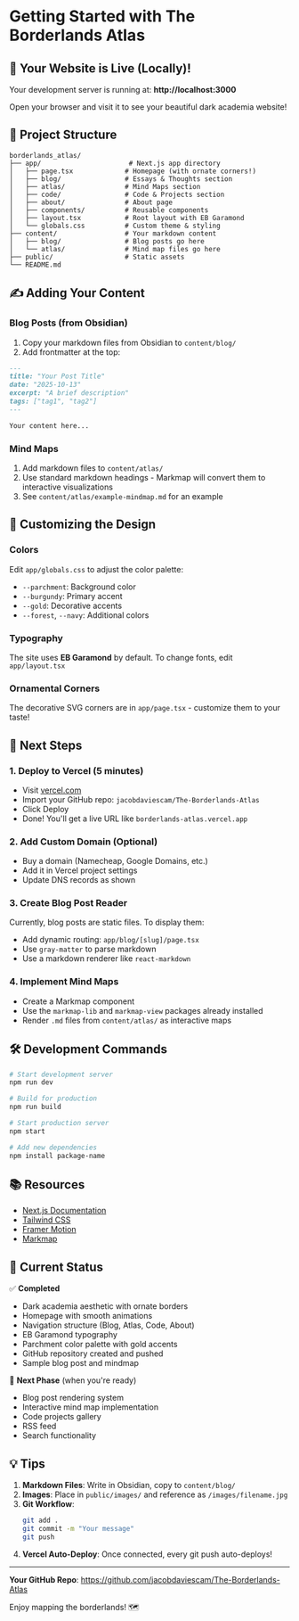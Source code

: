 # Getting Started with The Borderlands Atlas

## 🎨 Your Website is Live (Locally)!

Your development server is running at: **http://localhost:3000**

Open your browser and visit it to see your beautiful dark academia website!

## 📁 Project Structure

```
borderlands_atlas/
├── app/                      # Next.js app directory
│   ├── page.tsx             # Homepage (with ornate corners!)
│   ├── blog/                # Essays & Thoughts section
│   ├── atlas/               # Mind Maps section
│   ├── code/                # Code & Projects section
│   ├── about/               # About page
│   ├── components/          # Reusable components
│   ├── layout.tsx           # Root layout with EB Garamond
│   └── globals.css          # Custom theme & styling
├── content/                 # Your markdown content
│   ├── blog/                # Blog posts go here
│   └── atlas/               # Mind map files go here
├── public/                  # Static assets
└── README.md
```

## ✍️ Adding Your Content

### Blog Posts (from Obsidian)

1. Copy your markdown files from Obsidian to `content/blog/`
2. Add frontmatter at the top:

```markdown
---
title: "Your Post Title"
date: "2025-10-13"
excerpt: "A brief description"
tags: ["tag1", "tag2"]
---

Your content here...
```

### Mind Maps

1. Add markdown files to `content/atlas/`
2. Use standard markdown headings - Markmap will convert them to interactive visualizations
3. See `content/atlas/example-mindmap.md` for an example

## 🎨 Customizing the Design

### Colors
Edit `app/globals.css` to adjust the color palette:
- `--parchment`: Background color
- `--burgundy`: Primary accent
- `--gold`: Decorative accents
- `--forest`, `--navy`: Additional colors

### Typography
The site uses **EB Garamond** by default. To change fonts, edit `app/layout.tsx`

### Ornamental Corners
The decorative SVG corners are in `app/page.tsx` - customize them to your taste!

## 🚀 Next Steps

### 1. Deploy to Vercel (5 minutes)
- Visit [vercel.com](https://vercel.com)
- Import your GitHub repo: `jacobdaviescam/The-Borderlands-Atlas`
- Click Deploy
- Done! You'll get a live URL like `borderlands-atlas.vercel.app`

### 2. Add Custom Domain (Optional)
- Buy a domain (Namecheap, Google Domains, etc.)
- Add it in Vercel project settings
- Update DNS records as shown

### 3. Create Blog Post Reader
Currently, blog posts are static files. To display them:
- Add dynamic routing: `app/blog/[slug]/page.tsx`
- Use `gray-matter` to parse markdown
- Use a markdown renderer like `react-markdown`

### 4. Implement Mind Maps
- Create a Markmap component
- Use the `markmap-lib` and `markmap-view` packages already installed
- Render `.md` files from `content/atlas/` as interactive maps

## 🛠️ Development Commands

```bash
# Start development server
npm run dev

# Build for production
npm run build

# Start production server
npm start

# Add new dependencies
npm install package-name
```

## 📚 Resources

- [Next.js Documentation](https://nextjs.org/docs)
- [Tailwind CSS](https://tailwindcss.com/docs)
- [Framer Motion](https://www.framer.com/motion/)
- [Markmap](https://markmap.js.org/)

## 🎯 Current Status

✅ **Completed**
- Dark academia aesthetic with ornate borders
- Homepage with smooth animations
- Navigation structure (Blog, Atlas, Code, About)
- EB Garamond typography
- Parchment color palette with gold accents
- GitHub repository created and pushed
- Sample blog post and mindmap

🔄 **Next Phase** (when you're ready)
- Blog post rendering system
- Interactive mind map implementation
- Code projects gallery
- RSS feed
- Search functionality

## 💡 Tips

1. **Markdown Files**: Write in Obsidian, copy to `content/blog/`
2. **Images**: Place in `public/images/` and reference as `/images/filename.jpg`
3. **Git Workflow**: 
   ```bash
   git add .
   git commit -m "Your message"
   git push
   ```
4. **Vercel Auto-Deploy**: Once connected, every git push auto-deploys!

---

**Your GitHub Repo**: https://github.com/jacobdaviescam/The-Borderlands-Atlas

Enjoy mapping the borderlands! 🗺️

